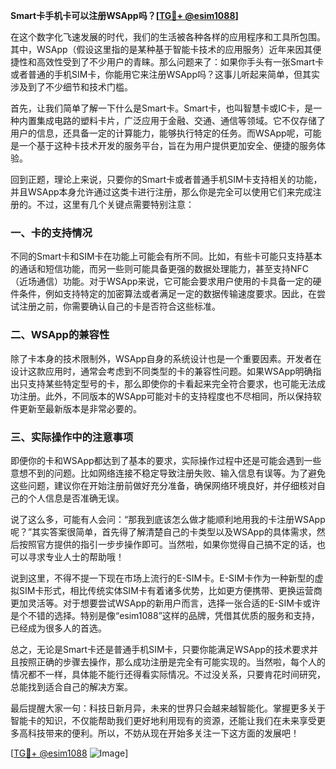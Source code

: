 **Smart卡手机卡可以注册WSApp吗？[[TG💪+ @esim1088](https://t.me/s/esim1088)]**

在这个数字化飞速发展的时代，我们的生活被各种各样的应用程序和工具所包围。其中，WSApp（假设这里指的是某种基于智能卡技术的应用服务）近年来因其便捷性和高效性受到了不少用户的青睐。那么问题来了：如果你手头有一张Smart卡或者普通的手机SIM卡，你能用它来注册WSApp吗？这事儿听起来简单，但其实涉及到了不少细节和技术门槛。

首先，让我们简单了解一下什么是Smart卡。Smart卡，也叫智慧卡或IC卡，是一种内置集成电路的塑料卡片，广泛应用于金融、交通、通信等领域。它不仅存储了用户的信息，还具备一定的计算能力，能够执行特定的任务。而WSApp呢，可能是一个基于这种卡技术开发的服务平台，旨在为用户提供更加安全、便捷的服务体验。

回到正题，理论上来说，只要你的Smart卡或者普通手机SIM卡支持相关的功能，并且WSApp本身允许通过这类卡进行注册，那么你是完全可以使用它们来完成注册的。不过，这里有几个关键点需要特别注意：

### 一、卡的支持情况

不同的Smart卡和SIM卡在功能上可能会有所不同。比如，有些卡可能只支持基本的通话和短信功能，而另一些则可能具备更强的数据处理能力，甚至支持NFC（近场通信）功能。对于WSApp来说，它可能会要求用户使用的卡具备一定的硬件条件，例如支持特定的加密算法或者满足一定的数据传输速度要求。因此，在尝试注册之前，你需要确认自己的卡是否符合这些标准。

### 二、WSApp的兼容性

除了卡本身的技术限制外，WSApp自身的系统设计也是一个重要因素。开发者在设计这款应用时，通常会考虑到不同类型的卡的兼容性问题。如果WSApp明确指出只支持某些特定型号的卡，那么即使你的卡看起来完全符合要求，也可能无法成功注册。此外，不同版本的WSApp可能对卡的支持程度也不尽相同，所以保持软件更新至最新版本是非常必要的。

### 三、实际操作中的注意事项

即便你的卡和WSApp都达到了基本的要求，实际操作过程中还是可能会遇到一些意想不到的问题。比如网络连接不稳定导致注册失败、输入信息有误等。为了避免这些问题，建议你在开始注册前做好充分准备，确保网络环境良好，并仔细核对自己的个人信息是否准确无误。

说了这么多，可能有人会问：“那我到底该怎么做才能顺利地用我的卡注册WSApp呢？”其实答案很简单，首先得了解清楚自己的卡类型以及WSApp的具体需求，然后按照官方提供的指引一步步操作即可。当然啦，如果你觉得自己搞不定的话，也可以寻求专业人士的帮助哦！

说到这里，不得不提一下现在市场上流行的E-SIM卡。E-SIM卡作为一种新型的虚拟SIM卡形式，相比传统实体SIM卡有着诸多优势，比如更方便携带、更换运营商更加灵活等。对于想要尝试WSApp的新用户而言，选择一张合适的E-SIM卡或许是个不错的选择。特别是像“esim1088”这样的品牌，凭借其优质的服务和支持，已经成为很多人的首选。

总之，无论是Smart卡还是普通手机SIM卡，只要你能满足WSApp的技术要求并且按照正确的步骤去操作，那么成功注册是完全有可能实现的。当然啦，每个人的情况都不一样，具体能不能行还得看实际情况。不过没关系，只要肯花时间研究，总能找到适合自己的解决方案。

最后提醒大家一句：科技日新月异，未来的世界只会越来越智能化。掌握更多关于智能卡的知识，不仅能帮助我们更好地利用现有的资源，还能让我们在未来享受更多高科技带来的便利。所以，不妨从现在开始多关注一下这方面的发展吧！

[[TG💪+ @esim1088](https://t.me/s/esim1088) ![Image](https://i.postimg.cc/4NQfJmqS/Snipaste-2025-05-13-00-14-12.png)]